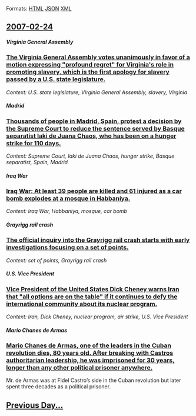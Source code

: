 
Formats: [HTML](2007/02/24/index.html)  [JSON](2007/02/24/index.json)  [XML](2007/02/24/index.xml)  

## [2007-02-24](/news/2007/02/24/index.md)

##### Virginia General Assembly
### [ The Virginia General Assembly votes unanimously in favor of a motion expressing "profound regret" for Virginia's role in promoting slavery, which is the first apology for slavery passed by a U.S. state legislature. ](/news/2007/02/24/the-virginia-general-assembly-votes-unanimously-in-favor-of-a-motion-expressing-profound-regret-for-virginia-s-role-in-promoting-slavery.md)
_Context: U.S. state legislature, Virginia General Assembly, slavery, Virginia_

##### Madrid
### [ Thousands of people in Madrid, Spain, protest a decision by the Supreme Court to reduce the sentence served by Basque separatist Iaki de Juana Chaos, who has been on a hunger strike for 110 days. ](/news/2007/02/24/thousands-of-people-in-madrid-spain-protest-a-decision-by-the-supreme-court-to-reduce-the-sentence-served-by-basque-separatist-inaki-de-j.md)
_Context: Supreme Court, Iaki de Juana Chaos, hunger strike, Basque separatist, Spain, Madrid_

##### Iraq War
### [ Iraq War: At least 39 people are killed and 61 injured as a car bomb explodes at a mosque in Habbaniya. ](/news/2007/02/24/iraq-war-at-least-39-people-are-killed-and-61-injured-as-a-car-bomb-explodes-at-a-mosque-in-habbaniya.md)
_Context: Iraq War, Habbaniya, mosque, car bomb_

##### Grayrigg rail crash
### [ The official inquiry into the Grayrigg rail crash starts with early investigations focusing on a set of points. ](/news/2007/02/24/the-official-inquiry-into-the-grayrigg-rail-crash-starts-with-early-investigations-focusing-on-a-set-of-points.md)
_Context: set of points, Grayrigg rail crash_

##### U.S. Vice President
### [ Vice President of the United States Dick Cheney warns Iran that "all options are on the table" if it continues to defy the international community about its nuclear program. ](/news/2007/02/24/vice-president-of-the-united-states-dick-cheney-warns-iran-that-all-options-are-on-the-table-if-it-continues-to-defy-the-international-co.md)
_Context: Iran, Dick Cheney, nuclear program, air strike, U.S. Vice President_

##### Mario Chanes de Armas
### [ Mario Chanes de Armas, one of the leaders in the Cuban revolution dies, 80 years old. After breaking with Castros authoritarian leadership, he was imprisoned for 30 years, longer than any other political prisoner anywhere. ](/news/2007/02/24/mario-chanes-de-armas-one-of-the-leaders-in-the-cuban-revolution-dies-80-years-old-after-breaking-with-castros-authoritarian-leadership.md)
Mr. de Armas was at Fidel Castro’s side in the Cuban revolution but later spent three decades as a political prisoner.

## [Previous Day...](/news/2007/02/23/index.md)

